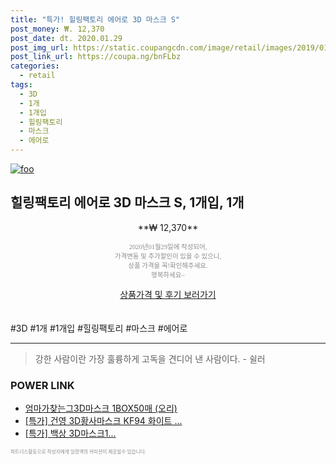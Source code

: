 ```yaml
--- 
title: "특가! 힐링팩토리 에어로 3D 마스크 S" 
post_money: ₩. 12,370 
post_date: dt. 2020.01.29 
post_img_url: https://static.coupangcdn.com/image/retail/images/2019/01/14/17/5/2f3b6f56-44e5-480e-bc2f-3a68dfe67dd6.jpg 
post_link_url: https://coupa.ng/bnFLbz 
categories: 
  - retail 
tags: 
  - 3D 
  - 1개 
  - 1개입 
  - 힐링팩토리 
  - 마스크 
  - 에어로 
--- 
```

[![foo](https://static.coupangcdn.com/image/retail/images/2019/01/14/17/5/2f3b6f56-44e5-480e-bc2f-3a68dfe67dd6.jpg)](https://coupa.ng/bnFLbz) 

## 힐링팩토리 에어로 3D 마스크 S, 1개입, 1개 
<p style="text-align: center;">**₩ 12,370**</p> 
<p style="text-align: center;"><span style="color: #898c8f; font-family: Georgia,Times,serif; font-size: 0.75em;">2020년01월29일에 작성되어, <br>가격변동 및 추가할인이 있을 수 있으니,<br> 상품 가격을 꼭!확인해주세요.<br>행복하세요~</span> 
</p>	 
<div markdown="0" style="text-align: center;"><a href="https://coupa.ng/bnFLbz" class="btn btn--success">상품가격 및 후기 보러가기</a></div> 
<br><br> 
  #3D #1개 #1개입 #힐링팩토리 #마스크 #에어로 
<hr> 

> 강한 사람이란 가장 훌륭하게 고독을 견디어 낸 사람이다. - 쉴러 


### POWER LINK

* <a href="https://blog.naver.com/fasyy4321/221790498419" target="_blank">엄마가찾는그3D마스크 1BOX50매 (오리)</a>
* <a href="https://blog.naver.com/santokki14/221790472985" target="_blank">[특가] 건영 3D황사마스크 KF94 화이트 ...</a>
* <a href="https://blog.naver.com/santokki14/221788826594" target="_blank">[특가] 백상 3D마스크1...</a>

<span style="color: #898c8f; font-family: Georgia,Times,serif; font-size: 0.55em;">파트너스활동으로 작성자에게 일정액의 커미션이 제공될수 있습니다.</span> 
